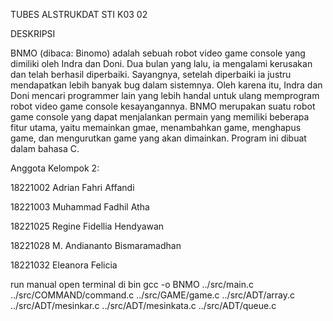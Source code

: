 TUBES ALSTRUKDAT STI K03 02

DESKRIPSI

BNMO (dibaca: Binomo) adalah sebuah robot video game console yang dimiliki oleh Indra dan Doni. Dua bulan yang lalu, ia mengalami kerusakan dan telah berhasil diperbaiki. Sayangnya, setelah diperbaiki ia justru mendapatkan lebih banyak bug dalam sistemnya. Oleh karena itu, Indra dan Doni mencari programmer lain yang lebih handal untuk ulang memprogram robot video game console kesayangannya. BNMO merupakan suatu robot game console yang dapat menjalankan permain yang memiliki beberapa fitur utama, yaitu memainkan gmae, menambahkan game, menghapus game, dan mengurutkan game yang akan dimainkan. Program ini dibuat dalam bahasa C.


Anggota Kelompok 2:

18221002 Adrian Fahri Affandi

18221003 Muhammad Fadhil Atha

18221025 Regine Fidellia Hendyawan

18221028 M. Andiananto Bismaramadhan

18221032 Eleanora Felicia

run manual open terminal di bin
gcc  -o BNMO ../src/main.c ../src/COMMAND/command.c ../src/GAME/game.c ../src/ADT/array.c ../src/ADT/mesinkar.c ../src/ADT/mesinkata.c ../src/ADT/queue.c
